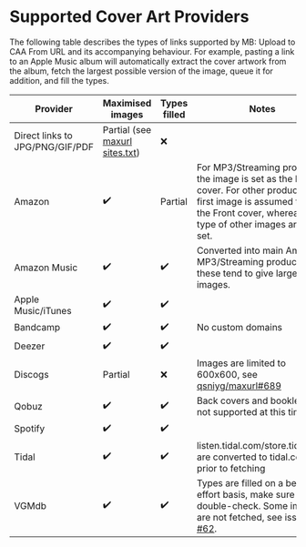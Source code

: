 # Supported Cover Art Providers

The following table describes the types of links supported by MB: Upload to CAA From URL and its accompanying behaviour. For example, pasting a link to an Apple Music album will automatically extract the cover artwork from the album, fetch the largest possible version of the image, queue it for addition, and fill the types.

| Provider | Maximised images | Types filled | Notes |
|----------|------------------|--------------|-------|
| Direct links to JPG/PNG/GIF/PDF | Partial (see [maxurl sites.txt](https://github.com/qsniyg/maxurl/blob/master/sites.txt)) | ❌ |
| Amazon | ✔️ | Partial | For MP3/Streaming products, the image is set as the Front cover. For other products, the first image is assumed to be the Front cover, whereas the type of other images are not set. |
| Amazon Music | ✔️ | ✔️ | Converted into main Amazon MP3/Streaming product links, these tend to give larger images. |
| Apple Music/iTunes | ✔️ | ✔️ |
| Bandcamp | ✔️ | ✔️ | No custom domains |
| Deezer | ✔️ | ✔️ |
| Discogs | Partial | ❌ | Images are limited to 600x600, see [qsniyg/maxurl#689](https://github.com/qsniyg/maxurl/issues/689) |
| Qobuz | ✔️ | ✔️ | Back covers and booklets are not supported at this time |
| Spotify | ✔️ | ✔️ |
| Tidal | ✔️ | ✔️ | listen.tidal.com/store.tidal.com are converted to tidal.com prior to fetching |
| VGMdb | ✔️ | ✔️ | Types are filled on a best-effort basis, make sure to double-check. Some images are not fetched, see issue [#62](https://github.com/ROpdebee/mb-userscripts/issues/62). |
